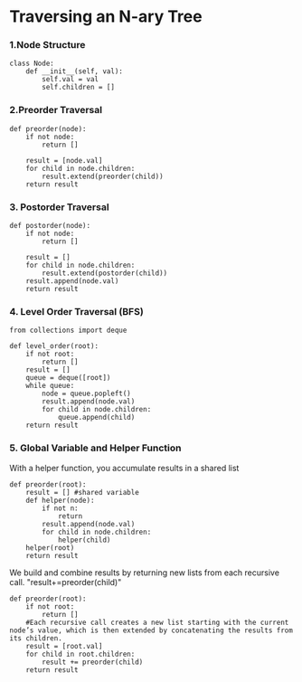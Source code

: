 # Traversing an N-ary Tree
### 1.Node Structure
```
class Node:
    def __init__(self, val):
        self.val = val
        self.children = []
```

### 2.Preorder Traversal
```
def preorder(node):
    if not node:
        return []

    result = [node.val]
    for child in node.children:
        result.extend(preorder(child))
    return result
```
### 3. Postorder Traversal
```
def postorder(node):
    if not node:
        return []

    result = []
    for child in node.children:
        result.extend(postorder(child))
    result.append(node.val)
    return result
```

### 4. Level Order Traversal (BFS)
```
from collections import deque

def level_order(root):
    if not root:
        return []
    result = []
    queue = deque([root])
    while queue:
        node = queue.popleft()
        result.append(node.val)
        for child in node.children:
            queue.append(child)
    return result
```

### 5. Global Variable and Helper Function
With a helper function, you accumulate results in a shared list
```
def preorder(root):
    result = [] #shared variable
    def helper(node):
        if not n:
            return
        result.append(node.val)
        for child in node.children:
            helper(child)
    helper(root)
    return result
```
We build and combine results by returning new lists from each recursive call.  "result+=preorder(child)"
```
def preorder(root):
    if not root:
        return []
    #Each recursive call creates a new list starting with the current node’s value, which is then extended by concatenating the results from its children.
    result = [root.val]
    for child in root.children:
        result += preorder(child)
    return result
```

